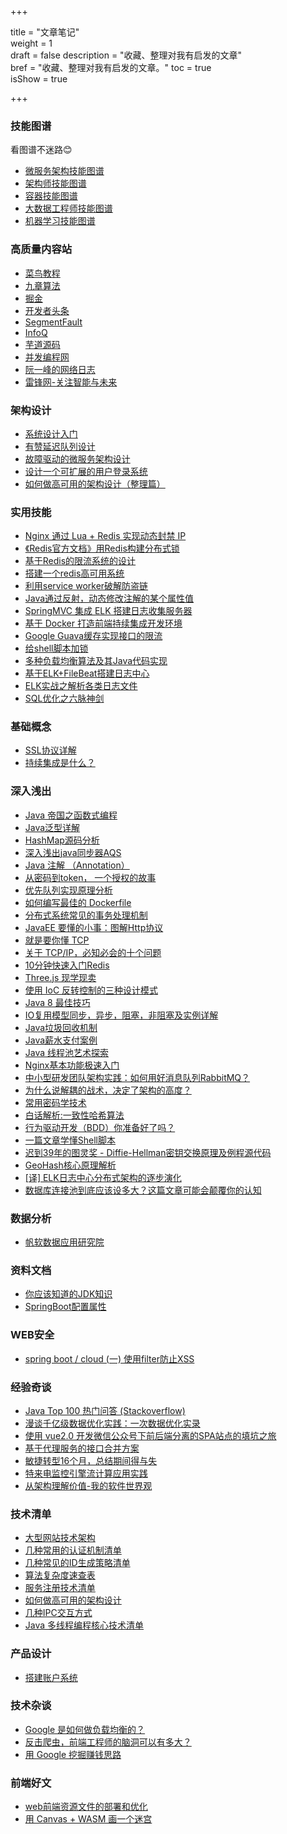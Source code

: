 +++

title = "文章笔记"  
weight = 1  
draft = false 
description = "收藏、整理对我有启发的文章"  
bref = "收藏、整理对我有启发的文章。"
toc = true  
isShow = true

+++


### 技能图谱
看图谱不迷路😊  
- [微服务架构技能图谱](https://raw.githubusercontent.com/TeamStuQ/skill-map/master/data/designbyStuQ/png-MicroService-by-StuQ.png)  
- [架构师技能图谱](https://raw.githubusercontent.com/TeamStuQ/skill-map/master/data/designbyStuQ/png-Architect-by-StuQ.png)  
- [容器技能图谱](https://raw.githubusercontent.com/TeamStuQ/skill-map/master/data/designbyStuQ/png-Container-by-StuQ.png)  
- [大数据工程师技能图谱](https://raw.githubusercontent.com/TeamStuQ/skill-map/master/data/designbyStuQ/png-BigData-by-StuQ.png)  
- [机器学习技能图谱](https://raw.githubusercontent.com/TeamStuQ/skill-map/master/data/designbyStuQ/png-MachineLearning-by-StuQ.png)  

### 高质量内容站
- [菜鸟教程](http://www.runoob.com/)
- [九章算法](http://www.jiuzhang.com)
- [掘金](https://juejin.im/timeline)
- [开发者头条](https://toutiao.io/)
- [SegmentFault](https://segmentfault.com/)
- [InfoQ](http://www.infoq.com/cn/)
- [芋道源码](http://www.iocoder.cn/)
- [并发编程网](http://ifeve.com/)
- [阮一峰的网络日志](http://www.ruanyifeng.com/blog/)
- [雷锋网-关注智能与未来](https://www.leiphone.com/)


### 架构设计
- [系统设计入门](https://github.com/donnemartin/system-design-primer/blob/master/README-zh-Hans.md)
- [有赞延迟队列设计](https://tech.youzan.com/queuing_delay/)
- [故障驱动的微服务架构设计](https://mp.weixin.qq.com/s/yr4CIgoloLt3zfjQbHEOpA?utm_source=tuicool&utm_medium=referral)
- [设计一个可扩展的用户登录系统](https://www.liaoxuefeng.com/article/00146129217054923f7784c57134669986a8875c10e135e000)
- [如何做高可用的架构设计（整理篇）](http://note.youdao.com/noteshare?id=32e6651e4a8d90143fdf1aedd572615b&sub=DA403EEE572E48A98A4517CEB59CFB4B)


### 实用技能
- [Nginx 通过 Lua + Redis 实现动态封禁 IP](http://www.jianshu.com/p/20b6883e62ea)
- [《Redis官方文档》用Redis构建分布式锁](http://ifeve.com/redis-lock/)
- [基于Redis的限流系统的设计](https://www.zybuluo.com/kay2/note/949160)
- [搭建一个redis高可用系统](http://www.jianshu.com/p/c2ab606b00b7)
- [利用service worker破解防盗链](https://juejin.im/post/58dcb1c361ff4b006b042b70)
- [Java通过反射，动态修改注解的某个属性值](https://segmentfault.com/a/1190000011213222)
- [SpringMVC 集成 ELK 搭建日志收集服务器](http://www.ciphermagic.cn/springmvc-elk.html)
- [基于 Docker 打造前端持续集成开发环境](https://juejin.im/post/5a142d7b6fb9a0451170c2c7)
- [Google Guava缓存实现接口的限流](https://www.cnblogs.com/sunp823/p/5601395.html)
- [给shell脚本加锁](http://blog.guoyb.com/2017/09/16/flock/?hmsr=toutiao.io&utm_medium=toutiao.io&utm_source=toutiao.io)
- [多种负载均衡算法及其Java代码实现](https://www.duzhi.me/article/864.html?hmsr=toutiao.io&utm_medium=toutiao.io&utm_source=toutiao.io)
- [基于ELK+FileBeat搭建日志中心](https://github.com/jasonGeng88/blog/blob/master/201703/elk.md)
- [ELK实战之解析各类日志文件](https://github.com/jasonGeng88/blog/blob/master/201703/elk_parse_log.md)
- [SQL优化之六脉神剑](http://dbaplus.cn/news-21-238-1.html)

### 基础概念
- [SSL协议详解](http://kb.cnblogs.com/page/162080/)
- [持续集成是什么？](http://www.ruanyifeng.com/blog/2015/09/continuous-integration.html)

### 深入浅出
- [Java 帝国之函数式编程](https://mp.weixin.qq.com/s?__biz=MzAxOTc0NzExNg==&mid=2665513149&idx=1&sn=00e563fbd09c9cf9e2ac4283d43cccf1&scene=21#wechat_redirect)
- [Java泛型详解](https://www.ziwenxie.site/2017/03/01/java-generic/)
- [HashMap源码分析](https://www.ziwenxie.site/2017/06/04/java-hashmap/)
- [深入浅出java同步器AQS](http://www.jianshu.com/p/d8eeb31bee5c)
- [Java 注解 （Annotation）](http://blog.csdn.net/briblue/article/details/73824058)
- [从密码到token， 一个授权的故事](https://mp.weixin.qq.com/s?__biz=MzAxOTc0NzExNg==&mid=2665513744&idx=1&sn=93d0db97cfd67422bcd21c8afd00f495&chksm=80d67b53b7a1f24537fdc7c10eb2783357c1f8c65ad55601a722216d2293ae3fb7b1c16e5449#rd)
- [优先队列实现原理分析](https://www.ziwenxie.site/2017/03/30/algorithm-priority-queue/)
- [如何编写最佳的 Dockerfile](https://juejin.im/post/5922e07cda2f60005d602dcd)
- [分布式系统常见的事务处理机制](https://waylau.com/distributed-system-transaction/)
- [JavaEE 要懂的小事：图解Http协议](https://zhuanlan.zhihu.com/p/25518072)
- [就是要你懂 TCP](http://jm.taobao.org/2017/06/08/20170608/)
- [关于 TCP/IP，必知必会的十个问题](http://jm.taobao.org/2017/06/08/20170608/)
- [10分钟快速入门Redis](https://github.com/jaywcjlove/handbook/blob/master/Redis/README.md#%E7%B2%BE%E5%93%81%E6%96%87%E7%AB%A0)
- [Three.js 现学现卖](https://aotu.io/notes/2017/08/28/getting-started-with-threejs/)
- [使用 IoC 反转控制的三种设计模式](https://coyee.com/article/12113-three-design-patterns-that-use-inversion-of-control-sitepoint)
- [Java 8 最佳技巧](https://zhuanlan.zhihu.com/p/27424997)
- [IO复用模型同步，异步，阻塞，非阻塞及实例详解](http://www.jianshu.com/p/511b9cffbdac)
- [Java垃圾回收机制](http://www.importnew.com/19085.html)
- [Java薪水支付案例](https://zhuanlan.zhihu.com/p/28143865)
- [Java 线程池艺术探索](http://www.54tianzhisheng.cn/2017/07/29/ThreadPool/)
- [Nginx基本功能极速入门](http://xxgblog.com/2015/05/17/nginx-start/)
- [中小型研发团队架构实践：如何用好消息队列RabbitMQ？](http://www.infoq.com/cn/articles/architecture-practice-02-rabbitmq)
- [为什么说解耦的战术，决定了架构的高度？](https://mp.weixin.qq.com/s/6pCJFrNOk4HJYlS5qu4K4A)
- [常用密码学技术](https://qiuzhenyuan.github.io/2017/09/24/%E5%B8%B8%E7%94%A8%E5%AF%86%E7%A0%81%E5%AD%A6%E6%8A%80%E6%9C%AF/?hmsr=toutiao.io&utm_medium=toutiao.io&utm_source=toutiao.io)
- [白话解析:一致性哈希算法](http://www.zsythink.net/archives/1182)
- [行为驱动开发（BDD）你准备好了吗？](https://mp.weixin.qq.com/s/u_7OWAxzq24T3aXSJGJr8A)
- [一篇文章学懂Shell脚本](http://www.jianshu.com/p/71cb62f08768?hmsr=toutiao.io&utm_medium=toutiao.io&utm_source=toutiao.io)
- [迟到39年的图灵奖 - Diffie-Hellman密钥交换原理及例程源代码](https://zhuanlan.zhihu.com/p/28963344?hmsr=toutiao.io&utm_medium=toutiao.io&utm_source=toutiao.io)
- [GeoHash核心原理解析](http://www.cnblogs.com/LBSer/p/3310455.html)
- [[译] ELK日志中心分布式架构的逐步演化](https://github.com/jasonGeng88/blog/blob/master/201703/logstash_deploye_scale.md)
- [数据库连接池到底应该设多大？这篇文章可能会颠覆你的认知](http://www.jianshu.com/p/a8f653fc0c54)

### 数据分析
- [帆软数据应用研究院](https://zhuanlan.zhihu.com/fanruan?topic=%E5%A4%A7%E6%95%B0%E6%8D%AE)


### 资料文档
- [你应该知道的JDK知识](http://www.jianshu.com/p/e79c10c321da)
- [SpringBoot配置属性](https://segmentfault.com/a/1190000004315890)

### WEB安全
- [spring boot / cloud (一) 使用filter防止XSS](https://my.oschina.net/wangkang80/blog/908070)

### 经验奇谈
- [Java Top 100 热门问答 (Stackoverflow)](https://github.com/giantray/stackoverflow-java-top-qa)
- [漫谈千亿级数据优化实践：一次数据优化实录](http://www.jianshu.com/p/e933256d93e2)
- [使用 vue2.0 开发微信公众号下前后端分离的SPA站点的填坑之旅](https://lscho.com/tech/vue-wechat.html)
- [基于代理服务的接口合并方案](https://juejin.im/post/592b705b2f301e0057f25673)
- [敏捷转型16个月，总结期间得与失](http://www.woshipm.com/pmd/701576.html)
- [特来电监控引擎流计算应用实践](https://mp.weixin.qq.com/s/pQzuQs2oGAav3FGJ7FSluA)
- [从架构理解价值-我的软件世界观](http://www.jianshu.com/p/6ebf289d0e05?hmsr=toutiao.io&utm_medium=toutiao.io&utm_source=toutiao.io)

### 技术清单
- [大型网站技术架构](http://note.youdao.com/noteshare?id=11cbc1f3798096e6fe244496c41991e0)
- [几种常用的认证机制清单](http://note.youdao.com/noteshare?id=2f0a100bfe0a54c965859dd946643cde)
- [几种常见的ID生成策略清单](http://note.youdao.com/noteshare?id=4ac2bd171cde0254baba61e174f3ee92)
- [算法复杂度速查表](http://note.youdao.com/noteshare?id=1009360d5bcd7e0da353663f9c308cb3)
- [服务注册技术清单](http://note.youdao.com/noteshare?id=cbbb7c291c359e7098f2e1651b2569bc)
- [如何做高可用的架构设计](http://note.youdao.com/noteshare?id=32e6651e4a8d90143fdf1aedd572615b)
- [几种IPC交互方式](http://note.youdao.com/noteshare?id=7767a4e053e52751f915870df5dee90b)
- [Java 多线程编程核心技术清单](http://note.youdao.com/noteshare?id=a2b14ae3d26fff565595539852ac390a&sub=B9504DF9599E4FCAB8D715D738E63FFA)

### 产品设计
- [搭建账户系统](https://juejin.im/post/59b2708b5188257e8a30842f)

### 技术杂谈
- [Google 是如何做负载均衡的？](https://zhuanlan.zhihu.com/p/23826170)
- [反击爬虫，前端工程师的脑洞可以有多大？](http://litten.me/2017/07/09/prevent-spiders/?hmsr=toutiao.io&utm_medium=toutiao.io&utm_source=toutiao.io)
- [用 Google 挖掘赚钱思路](https://juejin.im/post/592edf7244d904006463ca2a)

### 前端好文
- [web前端资源文件的部署和优化](https://juejin.im/post/59a50dc1f265da246e6e108f)
- [用 Canvas + WASM 画一个迷宫](https://juejin.im/post/597e0982f265da3e2529f560)
